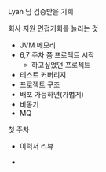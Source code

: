 Lyan 님
검증받을 기회

회사 지원
면접기회를 늘리는 것

- JVM 메모리
- 6,7 주차 쯤 프로젝트 시작
	- 하고싶었던 프로젝트
- 테스트 커버리지
- 프로젝트 구조
- 배포 가능하면(가볍게)
- 비동기
- MQ

첫 주차
- 이력서 리뷰

- 

